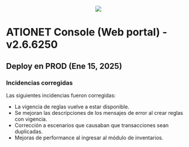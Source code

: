 <p align="center">
  <img src="https://github.com/Ationet/ationetdocs/raw/master/Content/Images/ATIOnetLogo_250x70.png" />
</p>

# ATIONET Console (Web portal) - v2.6.6250

## Deploy en PROD (Ene 15, 2025)

### Incidencias corregidas
Las siguientes incidencias fueron corregidas:
  - La vigencia de reglas vuelve a estar disponible.
  - Se mejoran las descripciones de los mensajes de error al crear reglas con vigencia.
  - Corrección a escenarios que causaban que transacciones sean duplicadas.
  - Mejoras de performance al ingresar al módulo de inventarios.
